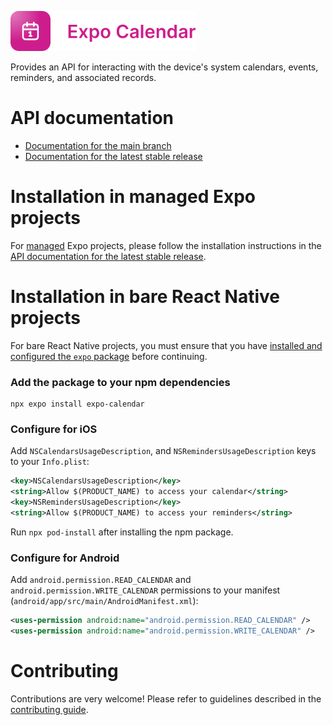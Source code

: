 <p>
  <a href="https://docs.expo.dev/versions/latest/sdk/calendar/">
    <img
      src="../../.github/resources/expo-calendar.svg"
      alt="expo-calendar"
      height="64" />
  </a>
</p>

Provides an API for interacting with the device's system calendars, events, reminders, and associated records.

# API documentation

- [Documentation for the main branch](https://github.com/expo/expo/blob/main/docs/pages/versions/unversioned/sdk/calendar.mdx)
- [Documentation for the latest stable release](https://docs.expo.dev/versions/latest/sdk/calendar/)

# Installation in managed Expo projects

For [managed](https://docs.expo.dev/archive/managed-vs-bare/) Expo projects, please follow the installation instructions in the [API documentation for the latest stable release](https://docs.expo.dev/versions/latest/sdk/calendar/).

# Installation in bare React Native projects

For bare React Native projects, you must ensure that you have [installed and configured the `expo` package](https://docs.expo.dev/bare/installing-expo-modules/) before continuing.

### Add the package to your npm dependencies

```
npx expo install expo-calendar
```

### Configure for iOS

Add `NSCalendarsUsageDescription`, and `NSRemindersUsageDescription` keys to your `Info.plist`:

```xml
<key>NSCalendarsUsageDescription</key>
<string>Allow $(PRODUCT_NAME) to access your calendar</string>
<key>NSRemindersUsageDescription</key>
<string>Allow $(PRODUCT_NAME) to access your reminders</string>
```

Run `npx pod-install` after installing the npm package.

### Configure for Android

Add `android.permission.READ_CALENDAR` and `android.permission.WRITE_CALENDAR` permissions to your manifest (`android/app/src/main/AndroidManifest.xml`):

```xml
<uses-permission android:name="android.permission.READ_CALENDAR" />
<uses-permission android:name="android.permission.WRITE_CALENDAR" />
```

# Contributing

Contributions are very welcome! Please refer to guidelines described in the [contributing guide](https://github.com/expo/expo#contributing).
